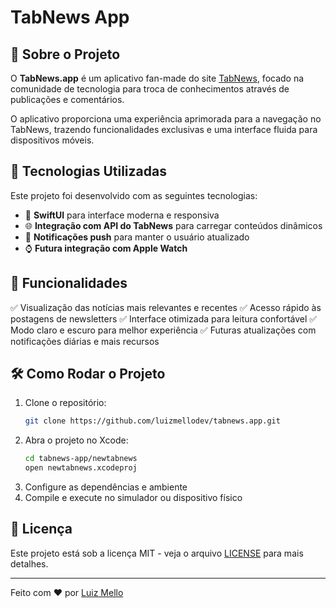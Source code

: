 # TabNews App

## 📌 Sobre o Projeto

O **TabNews.app** é um aplicativo fan-made do site [TabNews](https://www.tabnews.com.br), focado na comunidade de tecnologia para troca de conhecimentos através de publicações e comentários.

O aplicativo proporciona uma experiência aprimorada para a navegação no TabNews, trazendo funcionalidades exclusivas e uma interface fluida para dispositivos móveis.

## 🚀 Tecnologias Utilizadas

Este projeto foi desenvolvido com as seguintes tecnologias:

- 🍏 **SwiftUI** para interface moderna e responsiva
- 🌐 **Integração com API do TabNews** para carregar conteúdos dinâmicos
- 🔔 **Notificações push** para manter o usuário atualizado
- ⌚ **Futura integração com Apple Watch**


## 🎯 Funcionalidades

✅ Visualização das notícias mais relevantes e recentes
✅ Acesso rápido às postagens de newsletters
✅ Interface otimizada para leitura confortável
✅ Modo claro e escuro para melhor experiência
✅ Futuras atualizações com notificações diárias e mais recursos

## 🛠 Como Rodar o Projeto

1. Clone o repositório:
   ```sh
   git clone https://github.com/luizmellodev/tabnews.app.git
   ```
2. Abra o projeto no Xcode:
   ```sh
   cd tabnews-app/newtabnews
   open newtabnews.xcodeproj
   ```
3. Configure as dependências e ambiente
4. Compile e execute no simulador ou dispositivo físico

## 📜 Licença

Este projeto está sob a licença MIT - veja o arquivo [LICENSE](LICENSE) para mais detalhes.

---

Feito com ❤️ por [Luiz Mello](https://github.com/luizmellodev)

